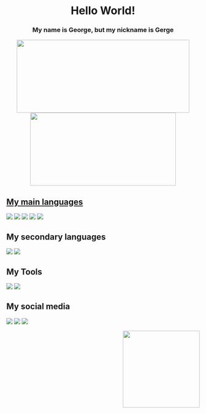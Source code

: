 <h1 align="center">Hello World!</h1>


<h3 align="center">My name is George, but my nickname is Gerge</h3>

<div align="center" >
  <a href="https://github.com/George-pkg">
  <img width="450em" height="190em" src="https://github-readme-stats.vercel.app/api?username=George-pkg&show_icons=true&count_private=true&theme=tokyonight" />
  <img width="380em" height="190em" src="https://github-readme-stats.vercel.app/api/top-langs/?username=George-pkg&layout=compact&count_private=true&theme=tokyonight" />
</div>

<div>
  <h2>My main languages</h2>
  <a href="https://github.com/George-pkg?tab=repositories" target="_blank"><img src="https://img.shields.io/badge/Flutter-02569B?style=for-the-badge&logo=flutter&logoColor=white" target="_blank"></a>
  <a href="https://github.com/George-pkg?tab=repositories" target="_blank"><img src="https://img.shields.io/badge/HTML5-E34F26?style=for-the-badge&logo=html5&logoColor=white" target="_blank"></a>
  <a href="https://github.com/George-pkg?tab=repositories" target="_blank"><img src="https://img.shields.io/badge/CSS3-1572B6?style=for-the-badge&logo=css3&logoColor=white" target="_blank"></a>
  <a href="https://github.com/George-pkg?tab=repositories" target="_blank"><img src="https://img.shields.io/badge/JavaScript-323330?style=for-the-badge&logo=javascript&logoColor=F7DF1E" target="_blank"></a>
  <a href="https://github.com/George-pkg?tab=repositories" target="_blank"><img src="https://img.shields.io/badge/Python-14354C?style=for-the-badge&logo=python&logoColor=white" target="_blank"></a>
  
</div>

<div>
  <h2>My secondary languages</h2>
  <a href="#" target="_blank"><img src="https://img.shields.io/badge/Node%20js-339933?style=for-the-badge&logo=nodedotjs&logoColor=white" target="_blank"></a>
  <a href="https://github.com/George-pkg?tab=repositories" target="_blank"><img src="https://img.shields.io/badge/React-20232A?style=for-the-badge&logo=react&logoColor=61DAFB" target="_blank"></a>
</div>

<div>
  <h2>My Tools</h2>
  <a href="#" target="_blank"><img src="https://img.shields.io/badge/GIT-E44C30?style=for-the-badge&logo=git&logoColor=white" target="_blank"></a>
  <a href="#" target="_blank"><img src="https://img.shields.io/badge/npm-CB3837?style=for-the-badge&logo=npm&logoColor=white" target="_blank"></a>
</div>

<div display="inline_block"> 
  <h2>My social media</h2>

  <a href="https://www.instagram.com/george.pkg/" target="_blank"><img src="https://img.shields.io/badge/-Instagram-%23E4405F?style=for-the-badge&logo=instagram&logoColor=white" target="_blank"></a>
  <a href="#" target="_blank"><img src="https://img.shields.io/badge/Discord-7289DA?style=for-the-badge&logo=discord&logoColor=white" target="_blank"></a>
  <a href="https://www.linkedin.com/in/george-rocha-a5949a251/" target="_blank"><img src="https://img.shields.io/badge/-LinkedIn-%230077B5?style=for-the-badge&logo=linkedin&logoColor=white" target="_blank"></a>
  <div align="right">
    <img style="width: 200px; height: 200px; align-self: right;" src="https://media.discordapp.net/attachments/1105683978410790914/1105684100674768947/download20230502173837.png?width=580&height=580">
  </div>
</div>
